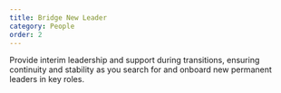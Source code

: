 ```yaml
---
title: Bridge New Leader
category: People
order: 2
---
```

Provide interim leadership and support during transitions, ensuring continuity and stability as you search for and onboard new permanent leaders in key roles.
